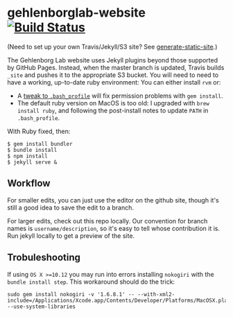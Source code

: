 # gehlenborglab-website [![Build Status](https://travis-ci.org/hms-dbmi/gehlenborglab-website.svg?branch=master)](https://travis-ci.org/hms-dbmi/gehlenborglab-website)

(Need to set up your own Travis/Jekyll/S3 site? See [generate-static-site](https://github.com/hms-dbmi/generate-static-site).)

The Gehlenborg Lab website uses Jekyll plugins beyond those supported by GitHub Pages.
Instead, when the master branch is updated, Travis builds `_site` and pushes it
to the appropriate S3 bucket. You will need to need to have a working, up-to-date ruby environment:
You can either install `rvm` or:

- A [tweak to `.bash_profile`](https://www.michaelehead.com/2016/02/06/installing-gems-without-sudo.html) will fix permission problems with `gem install`.
- The default ruby version on MacOS is too old: I upgraded with `brew install ruby`,
and following the post-install notes to update `PATH` in `.bash_profile`.

With Ruby fixed, then:

```
$ gem install bundler
$ bundle install
$ npm install
$ jekyll serve &
```

## Workflow

For smaller edits, you can just use the editor on the github site, though it's still a good idea to save the edit to a branch.

For larger edits, check out this repo locally. Our convention for branch names is `username/description`, so it's easy to tell whose contribution it is.
Run jekyll locally to get a preview of the site.

## Trobuleshooting

If using `OS X >=10.12` you may run into errors installing `nokogiri` with the `bundle install step`.
This workaround should do the trick:
```
sudo gem install nokogiri -v '1.6.8.1' -- --with-xml2-include=/Applications/Xcode.app/Contents/Developer/Platforms/MacOSX.platform/Developer/SDKs/MacOSX10.12.sdk/usr/include/libxml2 --use-system-libraries
```
